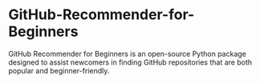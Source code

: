 # GitHub-Recommender-for-Beginners
GitHub Recommender for Beginners is an open-source Python package designed to assist newcomers in finding GitHub repositories that are both popular and beginner-friendly. 

